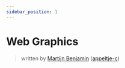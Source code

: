 ```yaml
---
sidebar_position: 1
---
```


# Web Graphics

> written by [Martijn Benjamin](https://www.linkedin.com/in/martijn-benjamin/) ([appeltje-c](https://github.com/appeltje-c))
